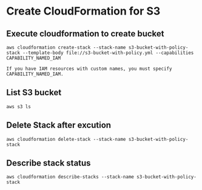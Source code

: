 # Create CloudFormation for S3

## Execute cloudformation to create bucket

    aws cloudformation create-stack --stack-name s3-bucket-with-policy-stack --template-body file://s3-bucket-with-policy.yml --capabilities CAPABILITY_NAMED_IAM

    If you have IAM resources with custom names, you must specify CAPABILITY_NAMED_IAM.
## List S3 bucket

    aws s3 ls

## Delete Stack after excution

    aws cloudformation delete-stack --stack-name s3-bucket-with-policy-stack

## Describe stack status

    aws cloudformation describe-stacks --stack-name s3-bucket-with-policy-stack
